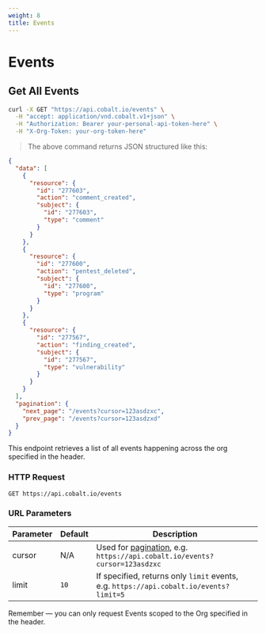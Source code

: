 ```yaml
---
weight: 8
title: Events
---
```


# Events

## Get All Events

```sh
curl -X GET "https://api.cobalt.io/events" \
  -H "accept: application/vnd.cobalt.v1+json" \
  -H "Authorization: Bearer your-personal-api-token-here" \
  -H "X-Org-Token: your-org-token-here"
```

> The above command returns JSON structured like this:

```json
{
  "data": [
    {
      "resource": {
        "id": "277603",
        "action": "comment_created",
        "subject": {
          "id": "277603",
          "type": "comment"
        }
      }
    },
    {
      "resource": {
        "id": "277600",
        "action": "pentest_deleted",
        "subject": {
          "id": "277600",
          "type": "program"
        }
      }
    },
    {
      "resource": {
        "id": "277567",
        "action": "finding_created",
        "subject": {
          "id": "277567",
          "type": "vulnerability"
        }
      }
    }
  ],
  "pagination": {
    "next_page": "/events?cursor=123asdzxc",
    "prev_page": "/events?cursor=123asdzxd"
  }
}
```

This endpoint retrieves a list of all events happening across the org specified in the header.

### HTTP Request

`GET https://api.cobalt.io/events`

### URL Parameters

| Parameter | Default | Description                                                                              |
|-----------|---------|------------------------------------------------------------------------------------------|
| cursor    | N/A     | Used for [pagination](#pagination), e.g. `https://api.cobalt.io/events?cursor=123asdzxc` |
| limit     | `10`    | If specified, returns only `limit` events, e.g. `https://api.cobalt.io/events?limit=5`   |

<aside class="success">
Remember — you can only request Events scoped to the Org specified in the header.
</aside>
